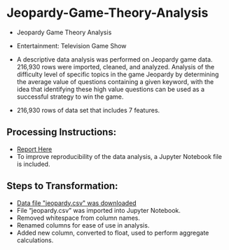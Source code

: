 # Jeopardy-Game-Theory-Analysis
- Jeopardy Game Theory Analysis

- Entertainment: Television Game Show

- A descriptive data analysis was performed on Jeopardy game data. 216,930 rows were imported, cleaned, and analyzed. Analysis of the difficulty level of specific topics in the game Jeopardy by determining the average value of questions containing a given keyword, with the idea that identifying these high value questions can be used as a successful strategy to win the game.

- 216,930 rows of data set that includes 7 features.

## Processing Instructions:
- [Report Here](https://drive.google.com/file/d/1kcxcIdjaAq-q16XXyn2GlUJDeY6REKj6/view?usp=sharing)
- To improve reproducibility of the data analysis, a Jupyter Notebook file is included.

## Steps to Transformation:
- [Data file "jeopardy.csv" was downloaded](https://drive.google.com/file/d/1eVi7yXtBy_yFOH7jc0IUg7MQKiUh-Vg_/view?usp=sharing)
- File “jeopardy.csv” was imported into Jupyter Notebook.
- Removed whitespace from column names.
- Renamed columns for ease of use in analysis.
- Added new column, converted to float, used to perform aggregate calculations.



